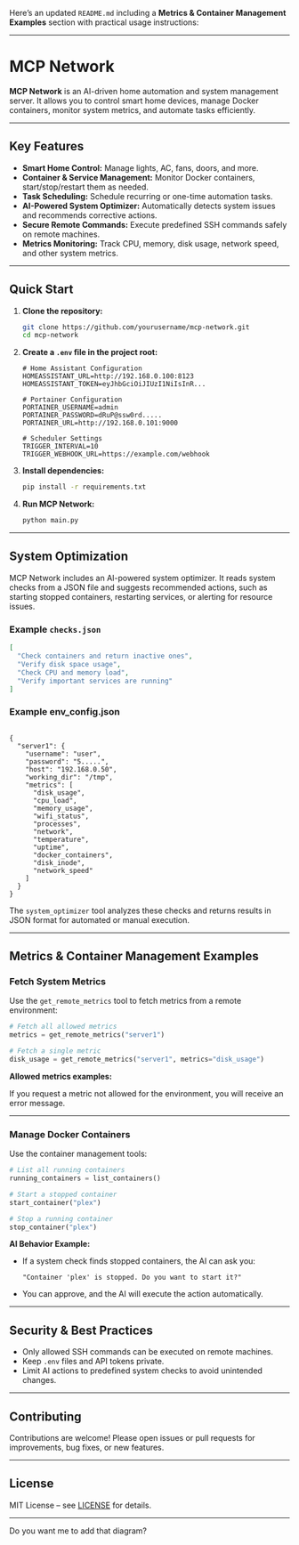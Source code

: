 Here’s an updated `README.md` including a **Metrics & Container Management Examples** section with practical usage instructions:

---

# MCP Network

**MCP Network** is an AI-driven home automation and system management server.
It allows you to control smart home devices, manage Docker containers, monitor system metrics, and automate tasks efficiently.

---

## Key Features

* **Smart Home Control:** Manage lights, AC, fans, doors, and more.
* **Container & Service Management:** Monitor Docker containers, start/stop/restart them as needed.
* **Task Scheduling:** Schedule recurring or one-time automation tasks.
* **AI-Powered System Optimizer:** Automatically detects system issues and recommends corrective actions.
* **Secure Remote Commands:** Execute predefined SSH commands safely on remote machines.
* **Metrics Monitoring:** Track CPU, memory, disk usage, network speed, and other system metrics.

---

## Quick Start

1. **Clone the repository:**

   ```bash
   git clone https://github.com/yourusername/mcp-network.git
   cd mcp-network
   ```

2. **Create a `.env` file in the project root:**

   ```env
   # Home Assistant Configuration
   HOMEASSISTANT_URL=http://192.168.0.100:8123
   HOMEASSISTANT_TOKEN=eyJhbGciOiJIUzI1NiIsInR...

   # Portainer Configuration
   PORTAINER_USERNAME=admin
   PORTAINER_PASSWORD=dRuP@ssw0rd.....
   PORTAINER_URL=http://192.168.0.101:9000

   # Scheduler Settings
   TRIGGER_INTERVAL=10
   TRIGGER_WEBHOOK_URL=https://example.com/webhook
   ```

3. **Install dependencies:**

   ```bash
   pip install -r requirements.txt
   ```

4. **Run MCP Network:**

   ```bash
   python main.py
   ```

---

## System Optimization

MCP Network includes an AI-powered system optimizer. It reads system checks from a JSON file and suggests recommended actions, such as starting stopped containers, restarting services, or alerting for resource issues.

### Example `checks.json`

```json
[
  "Check containers and return inactive ones",
  "Verify disk space usage",
  "Check CPU and memory load",
  "Verify important services are running"
]
```
### Example env_config.json
```

{
  "server1": {
    "username": "user",
    "password": "5.....",
    "host": "192.168.0.50",
    "working_dir": "/tmp",
    "metrics": [
      "disk_usage",
      "cpu_load",
      "memory_usage",
      "wifi_status",
      "processes",
      "network",
      "temperature",
      "uptime",
      "docker_containers",
      "disk_inode",
      "network_speed"
    ]
  }
}

```


The `system_optimizer` tool analyzes these checks and returns results in JSON format for automated or manual execution.

---

## Metrics & Container Management Examples

### Fetch System Metrics

Use the `get_remote_metrics` tool to fetch metrics from a remote environment:

```python
# Fetch all allowed metrics
metrics = get_remote_metrics("server1")

# Fetch a single metric
disk_usage = get_remote_metrics("server1", metrics="disk_usage")
```

**Allowed metrics examples:**
  
If you request a metric not allowed for the environment, you will receive an error message.

---

### Manage Docker Containers

Use the container management tools:

```python
# List all running containers
running_containers = list_containers()

# Start a stopped container
start_container("plex")

# Stop a running container
stop_container("plex")
```

**AI Behavior Example:**

* If a system check finds stopped containers, the AI can ask you:

  `"Container 'plex' is stopped. Do you want to start it?"`

* You can approve, and the AI will execute the action automatically.

---

## Security & Best Practices

* Only allowed SSH commands can be executed on remote machines.
* Keep `.env` files and API tokens private.
* Limit AI actions to predefined system checks to avoid unintended changes.

---

## Contributing

Contributions are welcome! Please open issues or pull requests for improvements, bug fixes, or new features.

---

## License

MIT License – see [LICENSE](LICENSE) for details.

---

Do you want me to add that diagram?


